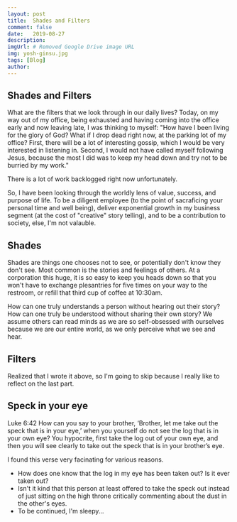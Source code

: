 ```yaml
---
layout: post
title:  Shades and Filters
comment: false
date:   2019-08-27
description: 
imgUrl: # Removed Google Drive image URL
img: yosh-ginsu.jpg
tags: [Blog]
author:
---
```


## Shades and Filters
What are the filters that we look through in our daily lives? Today, on my way out of my office, being exhausted and having coming into the office early and now leaving late, I was thinking to myself: "How have I been living for the glory of God? What if I drop dead right now, at the parking lot of my office? First, there will be a lot of interesting gossip, which I would be very interested in listening in. Second, I would not have called myself following Jesus, because the most I did was to keep my head down and try not to be burried by my work."

There is a lot of work backlogged right now unfortunately.

So, I have been looking through the worldly lens of value, success, and purpose of life. To be a diligent employee (to the point of sacraficing your personal time and well being), deliver exponential growth in my business segment (at the cost of "creative" story telling), and to be a contribution to society, else, I'm not valauble.

## Shades
Shades are things one chooses not to see, or potentially don't know they don't see. Most common is the stories and feelings of others. At a corporation this huge, it is so easy to keep you heads down so that you won't have to exchange plesantries for five times on your way to the restroom, or refill that third cup of coffee at 10:30am.

How can one truly understands a person without hearing out their story? How can one truly be understood without sharing their own story? We assume others can read minds as we are so self-obsessed with ourselves because we are our entire world, as we only perceive what we see and hear.

## Filters
Realized that I wrote it above, so I'm going to skip because I really like to reflect on the last part.

## Speck in your eye
Luke 6:42
How can you say to your brother, ‘Brother, let me take out the speck that is in your eye,’ when you yourself do not see the log that is in your own eye? You hypocrite, first take the log out of your own eye, and then you will see clearly to take out the speck that is in your brother’s eye.

I found this verse very facinating for various reasons.
- How does one know that the log in my eye has been taken out? Is it ever taken out?
- Isn't it kind that this person at least offered to take the speck out instead of just sitting on the high throne critically commenting about the dust in the other's eyes.
- To be continued, I'm sleepy...
